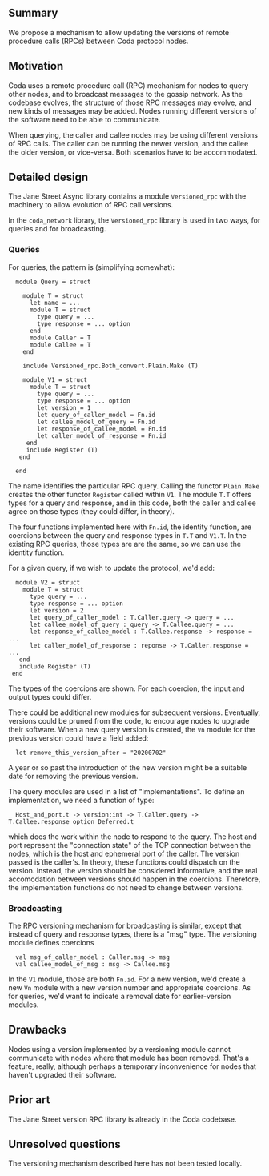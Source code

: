 ## Summary

We propose a mechanism to allow updating the versions of remote procedure
calls (RPCs) between Coda protocol nodes.

## Motivation

Coda uses a remote procedure call (RPC) mechanism for nodes to query
other nodes, and to broadcast messages to the gossip network. As the
codebase evolves, the structure of those RPC messages may evolve, and
new kinds of messages may be added. Nodes running different versions
of the software need to be able to communicate.

When querying, the caller and callee nodes may be using different
versions of RPC calls. The caller can be running the newer version,
and the callee the older version, or vice-versa. Both scenarios have
to be accommodated.

## Detailed design

The Jane Street Async library contains a module `Versioned_rpc` with
the machinery to allow evolution of RPC call versions.

In the `coda_network` library, the `Versioned_rpc` library is used in
two ways, for queries and for broadcasting.

### Queries

For queries, the pattern is (simplifying somewhat):

```
  module Query = struct

    module T = struct
      let name = ...
      module T = struct
        type query = ...
        type response = ... option
      end
      module Caller = T
      module Callee = T
    end

    include Versioned_rpc.Both_convert.Plain.Make (T)

    module V1 = struct
      module T = struct
        type query = ...
        type response = ... option
        let version = 1
        let query_of_caller_model = Fn.id
        let callee_model_of_query = Fn.id
        let response_of_callee_model = Fn.id
        let caller_model_of_response = Fn.id
     end
     include Register (T)
   end

  end
```
The name identifies the particular RPC query.  Calling the functor
`Plain.Make` creates the other functor `Register` called within
`V1`. The module `T.T` offers types for a query and response, and in
this code, both the caller and callee agree on those types (they could
differ, in theory).

The four functions implemented here with `Fn.id`, the identity
function, are coercions between the query and response types in
`T.T` and `V1.T`. In the existing RPC queries, those types are
are the same, so we can use the identity function.

For a given query, if we wish to update the protocol, we'd add:

```
  module V2 = struct
    module T = struct
      type query = ...
      type response = ... option
      let version = 2
      let query_of_caller_model : T.Caller.query -> query = ...
      let callee_model_of_query : query -> T.Callee.query = ...
      let response_of_callee_model : T.Callee.response -> response = ...
      let caller_model_of_response : reponse -> T.Caller.response = ...
   end
   include Register (T)
 end
```
The types of the coercions are shown. For each coercion, the input and
output types could differ.

There could be additional new modules for subsequent versions. Eventually,
versions could be pruned from the code, to encourage nodes to upgrade their
software. When a new query version is created, the `Vn` module for the previous
version could have a field added:
```
  let remove_this_version_after = "20200702"
```
A year or so past the introduction of the new version might be a
suitable date for removing the previous version.

The query modules are used in a list of "implementations". To define
an implementation, we need a function of type:
```
  Host_and_port.t -> version:int -> T.Caller.query -> T.Callee.response option Deferred.t
```
which does the work within the node to respond to the query. The host
and port represent the "connection state" of the TCP connection
between the nodes, which is the host and ephemeral port of the
caller. The version passed is the caller's. In theory, these functions
could dispatch on the version. Instead, the version should be
considered informative, and the real accomodation between versions
should happen in the coercions. Therefore, the implementation
functions do not need to change between versions.

### Broadcasting

The RPC versioning mechanism for broadcasting is similar, except that instead of
query and response types, there is a "msg" type. The versioning module defines
coercions

```
  val msg_of_caller_model : Caller.msg -> msg
  val callee_model_of_msg : msg -> Callee.msg
```

In the `V1` module, those are both `Fn.id`. For a new version, we'd
create a new `Vn` module with a new version number and appropriate
coercions.  As for queries, we'd want to indicate a removal date for
earlier-version modules.

## Drawbacks

Nodes using a version implemented by a versioning module cannot communicate
with nodes where that module has been removed. That's a feature, really,
although perhaps a temporary inconvenience for nodes that haven't upgraded their
software.

## Prior art

The Jane Street version RPC library is already in the Coda codebase.

## Unresolved questions

The versioning mechanism described here has not been tested locally.
